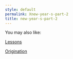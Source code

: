 ```yaml
---
style: default
permalink: Xnew-year-s-part-2
title: new-year-s-part-2
---
```

You may also like:

[Lessons](http://scp-wiki.net/lessons)

[Origination](http://scp-wiki.net/origination)

